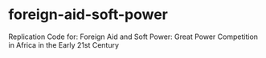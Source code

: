 # foreign-aid-soft-power
Replication Code for: Foreign Aid and Soft Power: Great Power Competition in Africa in the Early 21st Century
